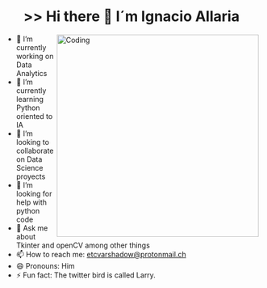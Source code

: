 <h1 align="center">>> Hi there 👋 I´m Ignacio Allaria</h1>

<img align="right" alt="Coding" width="400" src="https://miro.medium.com/max/1400/1*7EUX9QIjq2x1JyFKcjhXsA.webp">


- 🔭 I’m currently working on Data Analytics
- 🌱 I’m currently learning Python oriented to IA
- 👯 I’m looking to collaborate on Data Science proyects
- 🤔 I’m looking for help with python code
- 💬 Ask me about Tkinter and openCV among other things
- 📫 How to reach me: etcvarshadow@protonmail.ch  
- 😄 Pronouns: Him
- ⚡ Fun fact: The twitter bird is called Larry.

